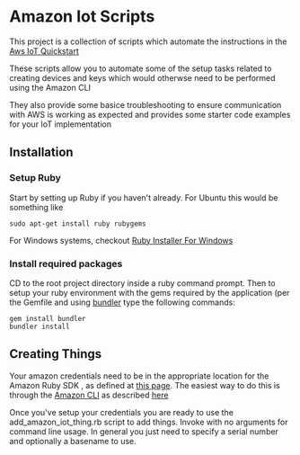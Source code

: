 # Amazon Iot Scripts
This project is a collection of scripts which automate the instructions in the [Aws IoT Quickstart](https://docs.aws.amazon.com/iot/latest/developerguide/iot-quickstart.html)

These scripts allow you to automate some of the setup tasks related to creating devices and keys which would otherwse need to be performed using the Amazon CLI

They also provide some basice troubleshooting to ensure communication with AWS is working as expected and provides some starter code examples for your IoT implementation

## Installation

### Setup Ruby
Start by setting up Ruby if you haven't already.
For Ubuntu this would be something like
```
sudo apt-get install ruby rubygems
```
For Windows systems, checkout [Ruby Installer For Windows](http://rubyinstaller.org/)

### Install required packages
CD to the root project directory inside a ruby command prompt.  Then to setup your ruby environment with the gems required by the application (per the Gemfile and using [bundler](http://bundler.io/) type the following commands:
```
gem install bundler
bundler install
```

## Creating Things
Your amazon credentials need to be in the appropriate location for the Amazon Ruby SDK , as defined at [this page](http://blogs.aws.amazon.com/security/post/Tx3D6U6WSFGOK2H/A-New-and-Standardized-Way-to-Manage-Credentials-in-the-AWS-SDKs).  The easiest way to do this is through the [Amazon CLI](http://docs.aws.amazon.com/cli/latest/userguide/installing.html) as described [here](http://docs.aws.amazon.com/cli/latest/userguide/cli-chap-getting-started.html#cli-quick-configuration)

Once you've setup your credentials you are ready to use the add_amazon_iot_thing.rb script to add things.  Invoke with no arguments for command line usage.  In general you just need to specify a serial number and optionally a basename to use.
